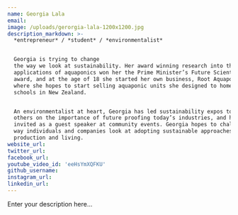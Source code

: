 ```yaml
---
name: Georgia Lala
email:
image: /uploads/gerorgia-lala-1200x1200.jpg
description_markdown: >-
  *entrepreneur* / *student* / *environmentalist*


  Georgia is trying to change
  the way we look at sustainability. Her award winning research into the
  applications of aquaponics won her the Prime Minister’s Future Scientist
  award, and at the age of 18 she started her own business, Root Aquaponics,
  where she hopes to start selling aquaponic units she designed to homes and
  schools in New Zealand.


  An environmentalist at heart, Georgia has led sustainability expos to educate
  others on the importance of future proofing today’s industries, and has been
  invited as a guest speaker at community events. Georgia hopes to challenge the
  way individuals and companies look at adopting sustainable approaches to both
  production and living.
website_url:
twitter_url:
facebook_url:
youtube_video_id: 'eeHsYmXQFKU'
github_username:
instagram_url:
linkedin_url:
---
```


Enter your description here...
